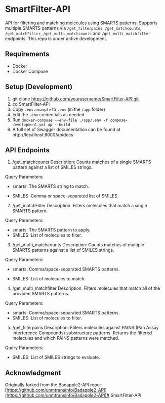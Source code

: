 # SmartFilter-API
API for filtering and matching molecules using SMARTS patterns.
Supports multiple SMARTS patterns via `/get_filterpains`, `/get_matchcounts`, `/get_matchFilter`, `/get_multi_matchcounts` and `/get_multi_matchfilter` endpoints.
This repo is under active development.

## Requirements

* Docker
* Docker Compose

## Setup (Development)
1. git clone https://github.com/yourusername/SmartFilter-API.git
2. cd SmartFilter-API
3. Copy `.env.example` to `.env` (in the `/app` folder)
4. Edit the `.env` credentials as needed
5. Run `docker-compose --env-file ./app/.env -f compose-development.yml up --build`
6. A full set of Swagger documentation can be found at http://localhost:8000/apidocs

## API Endpoints
1. /get_matchcounts
Description:
Counts matches of a single SMARTS pattern against a list of SMILES strings.

Query Parameters:

* smarts: The SMARTS string to match.

* SMILES: Comma or space-separated list of SMILES.

2. /get_matchFilter
Description:
Filters molecules that match a single SMARTS pattern.

Query Parameters:
* smarts: The SMARTS pattern to apply.
* SMILES: List of molecules to filter.

3. /get_multi_matchcounts
Description:
Counts matches of multiple SMARTS patterns against a list of SMILES strings.

Query Parameters:

* smarts: Comma/space-separated SMARTS patterns.

* SMILES: List of molecules to match.

4. /get_multi_matchfilter
Description:
Filters molecules that match all of the provided SMARTS patterns.

Query Parameters:
* smarts: Comma/space-separated SMARTS patterns.
* SMILES: List of molecules to filter.

5. /get_filterpains
Description:
Filters molecules against PAINS (Pan Assay Interference Compounds) substructure patterns.
Returns the filtered molecules and which PAINS patterns were matched.

Query Parameters:
* SMILES: List of SMILES strings to evaluate.

## Acknowledgment
Originally forked from the Badapple2-API repo:
[https://github.com/unmtransinfo/Badapple2-API](https://github.com/unmtransinfo/Badapple2-API)# SmartFilter-API
